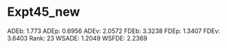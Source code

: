 # Expt45_new

ADEb: 1.773
ADEp: 0.6956
ADEv: 2.0572
FDEb: 3.3238
FDEp: 1.3407
FDEv: 3.6403
Rank: 23
WSADE: 1.2049
WSFDE: 2.2369